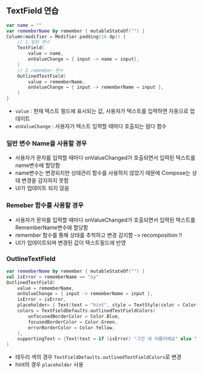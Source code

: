 ## TextField 연습

```kotlin
var name = ""
var rememberName by remember { mutableStateOf("") }
Column(modifier = Modifier.padding(16.dp)) {
    // 1.일반 변수
    TextField(
        value = name,
        onValueChange = { input -> name = input},
    )
    // 2.remember 변수
    OutlinedTextField(
        value = rememberName,
        onValueChange = { input -> rememberName = input },
    )
}
```
* `value` : 현재 텍스트 필드에 표시되는 값, 사용자가 텍스트를 입력하면 자동으로 업데이트
* `onValueChange` : 사용자가 텍스트 입력할 때마다 호출되는 람다 함수

### 일반 변수 Name을 사용할 경우
- 사용자가 문자를 입력할 때마다 onValueChanged가 호출되면서 입력된 텍스트를 name변수에 할당함
- name변수는 변경되지만 상태관리 함수를 사용하지 않았기 때문에 Compose는 상태 변경을 감지하지 못함
- UI가 업데이트 되지 않음

### Remeber 함수를 사용할 경우
* 사용자가 문자를 입력할 때마다 onValueChanged가 호출되면서 입력된 텍스트를 RememberName변수에 할당함
* remember 함수를 통해 상태를 추척하고 변경 감지함 -> recomposition !!
* UI가 업데이트되며 변경된 값이 텍스트필드에 반영

### OutlineTextField
```kotlin
var rememberName by remember { mutableStateOf("") }
val isError = rememberName == "sy"
OutlinedTextField(
    value = rememberName,
    onValueChange = { input -> rememberName = input },
    isError = isError,
    placeholder= { Text(text = "hint", style = TextStyle(color = Color.Blue))},
    colors = TextFieldDefaults.outlinedTextFieldColors(
        unfocusedBorderColor = Color.Blue,
        focusedBorderColor = Color.Green,
        errorBorderColor = Color.Yellow,
    ),
    supportingText = {Text(text = if (isError) "그건 내 이름이에요" else "")}
)
```
* 테두리 색의 경우 `TextFieldDefaults.outlinedTextFieldColors`로 변경
* hint의 경우 `placeholder` 사용

